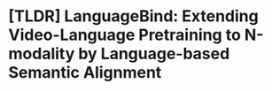 # [TLDR] LanguageBind: Extending Video-Language Pretraining to N-modality by Language-based Semantic Alignment 
 